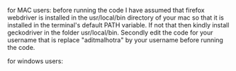 for MAC users:
before running the code I have assumed that firefox webdriver is installed in the usr/local/bin directory of your mac so that it is installed in
the terminal's default PATH variable. If not that then kindly install geckodriver in the folder usr/local/bin. Secondly edit the code for your username 
that is replace "aditmalhotra" by your username before running the code.

for windows users:
